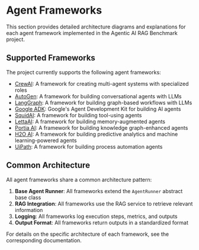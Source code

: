 # Agent Frameworks

This section provides detailed architecture diagrams and explanations for each agent framework implemented in the Agentic AI RAG Benchmark project.

## Supported Frameworks

The project currently supports the following agent frameworks:

- [CrewAI](./crewai.md): A framework for creating multi-agent systems with specialized roles
- [AutoGen](./autogen.md): A framework for building conversational agents with LLMs
- [LangGraph](./langgraph.md): A framework for building graph-based workflows with LLMs
- [Google ADK](./googleadk.md): Google's Agent Development Kit for building AI agents
- [SquidAI](./squidai.md): A framework for building tool-using agents
- [LettaAI](./lettaai.md): A framework for building memory-augmented agents
- [Portia AI](./portiaai.md): A framework for building knowledge graph-enhanced agents
- [H2O AI](./h2oai.md): A framework for building predictive analytics and machine learning-powered agents
- [UiPath](./uipath.md): A framework for building process automation agents

## Common Architecture

All agent frameworks share a common architecture pattern:

1. **Base Agent Runner**: All frameworks extend the `AgentRunner` abstract base class
2. **RAG Integration**: All frameworks use the RAG service to retrieve relevant information
3. **Logging**: All frameworks log execution steps, metrics, and outputs
4. **Output Format**: All frameworks return outputs in a standardized format

For details on the specific architecture of each framework, see the corresponding documentation.
